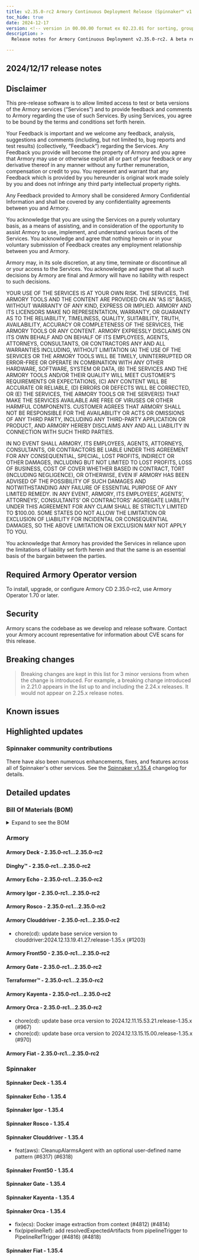 ```yaml
---
title: v2.35.0-rc2 Armory Continuous Deployment Release (Spinnaker™ v1.35.4)
toc_hide: true
date: 2024-12-17
version: <!-- version in 00.00.00 format ex 02.23.01 for sorting, grouping -->
description: >
  Release notes for Armory Continuous Deployment v2.35.0-rc2. A beta release is not meant for installation in production environments.

---
```


## 2024/12/17 release notes

## Disclaimer

This pre-release software is to allow limited access to test or beta versions of the Armory services (“Services”) and to provide feedback and comments to Armory regarding the use of such Services. By using Services, you agree to be bound by the terms and conditions set forth herein.

Your Feedback is important and we welcome any feedback, analysis, suggestions and comments (including, but not limited to, bug reports and test results) (collectively, “Feedback”) regarding the Services. Any Feedback you provide will become the property of Armory and you agree that Armory may use or otherwise exploit all or part of your feedback or any derivative thereof in any manner without any further remuneration, compensation or credit to you. You represent and warrant that any Feedback which is provided by you hereunder is original work made solely by you and does not infringe any third party intellectual property rights.

Any Feedback provided to Armory shall be considered Armory Confidential Information and shall be covered by any confidentiality agreements between you and Armory.

You acknowledge that you are using the Services on a purely voluntary basis, as a means of assisting, and in consideration of the opportunity to assist Armory to use, implement, and understand various facets of the Services. You acknowledge and agree that nothing herein or in your voluntary submission of Feedback creates any employment relationship between you and Armory.

Armory may, in its sole discretion, at any time, terminate or discontinue all or your access to the Services. You acknowledge and agree that all such decisions by Armory are final and Armory will have no liability with respect to such decisions.

YOUR USE OF THE SERVICES IS AT YOUR OWN RISK. THE SERVICES, THE ARMORY TOOLS AND THE CONTENT ARE PROVIDED ON AN “AS IS” BASIS, WITHOUT WARRANTY OF ANY KIND, EXPRESS OR IMPLIED. ARMORY AND ITS LICENSORS MAKE NO REPRESENTATION, WARRANTY, OR GUARANTY AS TO THE RELIABILITY, TIMELINESS, QUALITY, SUITABILITY, TRUTH, AVAILABILITY, ACCURACY OR COMPLETENESS OF THE SERVICES, THE ARMORY TOOLS OR ANY CONTENT. ARMORY EXPRESSLY DISCLAIMS ON ITS OWN BEHALF AND ON BEHALF OF ITS EMPLOYEES, AGENTS, ATTORNEYS, CONSULTANTS, OR CONTRACTORS ANY AND ALL WARRANTIES INCLUDING, WITHOUT LIMITATION (A) THE USE OF THE SERVICES OR THE ARMORY TOOLS WILL BE TIMELY, UNINTERRUPTED OR ERROR-FREE OR OPERATE IN COMBINATION WITH ANY OTHER HARDWARE, SOFTWARE, SYSTEM OR DATA, (B) THE SERVICES AND THE ARMORY TOOLS AND/OR THEIR QUALITY WILL MEET CUSTOMER”S REQUIREMENTS OR EXPECTATIONS, (C) ANY CONTENT WILL BE ACCURATE OR RELIABLE, (D) ERRORS OR DEFECTS WILL BE CORRECTED, OR (E) THE SERVICES, THE ARMORY TOOLS OR THE SERVER(S) THAT MAKE THE SERVICES AVAILABLE ARE FREE OF VIRUSES OR OTHER HARMFUL COMPONENTS. CUSTOMER AGREES THAT ARMORY SHALL NOT BE RESPONSIBLE FOR THE AVAILABILITY OR ACTS OR OMISSIONS OF ANY THIRD PARTY, INCLUDING ANY THIRD-PARTY APPLICATION OR PRODUCT, AND ARMORY HEREBY DISCLAIMS ANY AND ALL LIABILITY IN CONNECTION WITH SUCH THIRD PARTIES.

IN NO EVENT SHALL ARMORY, ITS EMPLOYEES, AGENTS, ATTORNEYS, CONSULTANTS, OR CONTRACTORS BE LIABLE UNDER THIS AGREEMENT FOR ANY CONSEQUENTIAL, SPECIAL, LOST PROFITS, INDIRECT OR OTHER DAMAGES, INCLUDING BUT NOT LIMITED TO LOST PROFITS, LOSS OF BUSINESS, COST OF COVER WHETHER BASED IN CONTRACT, TORT (INCLUDING NEGLIGENCE), OR OTHERWISE, EVEN IF ARMORY HAS BEEN ADVISED OF THE POSSIBILITY OF SUCH DAMAGES AND NOTWITHSTANDING ANY FAILURE OF ESSENTIAL PURPOSE OF ANY LIMITED REMEDY. IN ANY EVENT, ARMORY, ITS EMPLOYEES’, AGENTS’, ATTORNEYS’, CONSULTANTS’ OR CONTRACTORS’ AGGREGATE LIABILITY UNDER THIS AGREEMENT FOR ANY CLAIM SHALL BE STRICTLY LIMITED TO $100.00. SOME STATES DO NOT ALLOW THE LIMITATION OR EXCLUSION OF LIABILITY FOR INCIDENTAL OR CONSEQUENTIAL DAMAGES, SO THE ABOVE LIMITATION OR EXCLUSION MAY NOT APPLY TO YOU.

You acknowledge that Armory has provided the Services in reliance upon the limitations of liability set forth herein and that the same is an essential basis of the bargain between the parties.


## Required Armory Operator version

To install, upgrade, or configure Armory CD 2.35.0-rc2, use Armory Operator 1.70 or later.

## Security

Armory scans the codebase as we develop and release software. Contact your Armory account representative for information about CVE scans for this release.

## Breaking changes
<!-- Copy/paste from the previous version if there are recent ones. We can drop breaking changes after 3 minor versions. Add new ones from OSS and Armory. -->

> Breaking changes are kept in this list for 3 minor versions from when the change is introduced. For example, a breaking change introduced in 2.21.0 appears in the list up to and including the 2.24.x releases. It would not appear on 2.25.x release notes.

## Known issues
<!-- Copy/paste known issues from the previous version if they're not fixed. Add new ones from OSS and Armory. If there aren't any issues, state that so readers don't think we forgot to fill out this section. -->

## Highlighted updates

<!--
Each item category (such as UI) under here should be an h3 (###). List the following info that service owners should be able to provide:
- Major changes or new features we want to call out for Armory and OSS. Changes should be grouped under end user understandable sections. For example, instead of Deck, use UI. Instead of Fiat, use Permissions.
- Fixes to any known issues from previous versions that we have in release notes. These can all be grouped under a Fixed issues H3.
-->




###  Spinnaker community contributions

There have also been numerous enhancements, fixes, and features across all of Spinnaker's other services. See the
[Spinnaker v1.35.4](https://www.spinnaker.io/changelogs/1.35.4-changelog/) changelog for details.

## Detailed updates

### Bill Of Materials (BOM)

<details><summary>Expand to see the BOM</summary>
<pre class="highlight">
<code>artifactSources:
  dockerRegistry: docker.io/armory
dependencies:
  redis:
    commit: null
    version: 2:2.8.4-2
services:
  clouddriver:
    commit: a256c81616326e55b654692f924fc950744d7b6c
    version: 2.35.0-rc2
  deck:
    commit: b04971d387e1a0664f536427976c0d64733044b5
    version: 2.35.0-rc2
  dinghy:
    commit: 50041173d1a043493409059e7fa5d7a1a80fb553
    version: 2.35.0-rc2
  echo:
    commit: 1bb22da7c0c104b25b56271ff3e4016fd0ceda22
    version: 2.35.0-rc2
  fiat:
    commit: ce4a5e689b66fce9f5aa4e3039f0fe1af5e69f74
    version: 2.35.0-rc2
  front50:
    commit: 900b169d3cea95992d781e22939bb5fa1224a75d
    version: 2.35.0-rc2
  gate:
    commit: af49faafbd341109028335630f25c46e9077bc1f
    version: 2.35.0-rc2
  igor:
    commit: 56f0c75e06b79f2e3029b0b0da323a2d6c0dff6f
    version: 2.35.0-rc2
  kayenta:
    commit: ac4b20926966e3b984c9b46ae241c5a12e0dddc2
    version: 2.35.0-rc2
  monitoring-daemon:
    commit: null
    version: 2.26.0
  monitoring-third-party:
    commit: null
    version: 2.26.0
  orca:
    commit: 9e94501096394c824bbfca5be5707d0d2c5f1713
    version: 2.35.0-rc2
  rosco:
    commit: 8e22b77b251ee3083cddfa6cdc11e8eaec2dfdb0
    version: 2.35.0-rc2
  terraformer:
    commit: 9756bee07eaabbb25b54812996314c22554ec1c0
    version: 2.35.0-rc2
timestamp: "2024-12-17 22:41:05"
version: 2.35.0-rc2
</code>
</pre>
</details>

### Armory


#### Armory Deck - 2.35.0-rc1...2.35.0-rc2


#### Dinghy™ - 2.35.0-rc1...2.35.0-rc2


#### Armory Echo - 2.35.0-rc1...2.35.0-rc2


#### Armory Igor - 2.35.0-rc1...2.35.0-rc2


#### Armory Rosco - 2.35.0-rc1...2.35.0-rc2


#### Armory Clouddriver - 2.35.0-rc1...2.35.0-rc2

  - chore(cd): update base service version to clouddriver:2024.12.13.19.41.27.release-1.35.x (#1203)

#### Armory Front50 - 2.35.0-rc1...2.35.0-rc2


#### Armory Gate - 2.35.0-rc1...2.35.0-rc2


#### Terraformer™ - 2.35.0-rc1...2.35.0-rc2


#### Armory Kayenta - 2.35.0-rc1...2.35.0-rc2


#### Armory Orca - 2.35.0-rc1...2.35.0-rc2

  - chore(cd): update base orca version to 2024.12.11.15.53.21.release-1.35.x (#967)
  - chore(cd): update base orca version to 2024.12.13.15.15.00.release-1.35.x (#970)

#### Armory Fiat - 2.35.0-rc1...2.35.0-rc2



### Spinnaker


#### Spinnaker Deck - 1.35.4


#### Spinnaker Echo - 1.35.4


#### Spinnaker Igor - 1.35.4


#### Spinnaker Rosco - 1.35.4


#### Spinnaker Clouddriver - 1.35.4

  - feat(aws): CleanupAlarmsAgent with an optional user-defined name pattern (#6317) (#6318)

#### Spinnaker Front50 - 1.35.4


#### Spinnaker Gate - 1.35.4


#### Spinnaker Kayenta - 1.35.4


#### Spinnaker Orca - 1.35.4

  - fix(ecs): Docker image extraction from context (#4812) (#4814)
  - fix(pipelineRef): add resolvedExpectedArtifacts from pipelineTrigger to PipelineRefTrigger (#4816) (#4818)

#### Spinnaker Fiat - 1.35.4



